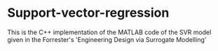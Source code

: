# Support-vector-regression
This is the C++ implementation of the MATLAB code of the SVR model given in the Forrester's 'Engineering Design via Surrogate Modelling'
